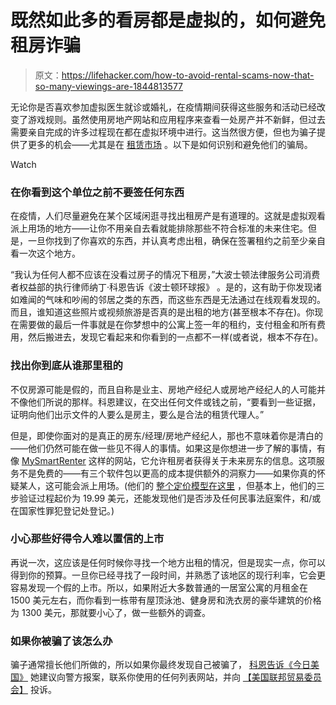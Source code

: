 # 既然如此多的看房都是虚拟的，如何避免租房诈骗

> 原文：<https://lifehacker.com/how-to-avoid-rental-scams-now-that-so-many-viewings-are-1844813577>

无论你是否喜欢参加虚拟医生就诊或婚礼，在疫情期间获得这些服务和活动已经改变了游戏规则。虽然使用房地产网站和应用程序来查看一处房产并不新鲜，但过去需要亲自完成的许多过程现在都在虚拟环境中进行。这当然很方便，但也为骗子提供了更多的机会——尤其是在 [租赁市场](https://lifehacker.com/tag/renting) 。以下是如何识别和避免他们的骗局。

Watch

### 在你看到这个单位之前不要签任何东西

在疫情，人们尽量避免在某个区域闲逛寻找出租房产是有道理的。这就是虚拟观看派上用场的地方——让你不用亲自去看就能排除那些不符合标准的未来住宅。但是，一旦你找到了你喜欢的东西，并认真考虑出租，确保在签署租约之前至少亲自看一次这个地方。

“我认为任何人都不应该在没看过房子的情况下租房，”大波士顿法律服务公司消费者权益部的执行律师纳丁·科恩告诉《波士顿环球报》 。是的，这有助于你发现诸如难闻的气味和吵闹的邻居之类的东西，而这些东西是无法通过在线观看发现的。而且，谁知道这些照片或视频旅游是否真的是出租的地方(甚至根本不存在)。你现在需要做的最后一件事就是在你梦想中的公寓上签一年的租约，支付租金和所有费用，然后搬进去，发现它看起来和你看到的一点都不一样(或者说，根本不存在)。

### 找出你到底从谁那里租的

不仅房源可能是假的，而且自称是业主、房地产经纪人或房地产经纪人的人可能并不像他们所说的那样。科恩建议，在交出任何文件或钱之前，“要看到一些证据，证明向他们出示文件的人要么是房主，要么是合法的租赁代理人。”

但是，即使你面对的是真正的房东/经理/房地产经纪人，那也不意味着你是清白的——他们仍然可能在做一些见不得人的事情。如果这是你想进一步了解的事情，有像 [MySmartRenter](https://www.mysmartrenter.com/) 这样的网站，它允许租房者获得关于未来房东的信息。这项服务不是免费的——有三个软件包以更高的成本提供额外的洞察力——如果你真的怀疑某人，这可能会派上用场。(他们的 [整个定价模型在这里](https://www.mysmartrenter.com/pages/packages.html) ，但基本上，他们的三步验证过程起价为 19.99 美元，还能发现他们是否涉及任何民事法庭案件，和/或在国家性罪犯登记处登记。)

### 小心那些好得令人难以置信的上市

再说一次，这应该是任何时候你寻找一个地方出租的情况，但是现实一点，你可以得到你的预算。一旦你已经寻找了一段时间，并熟悉了该地区的现行利率，它会更容易发现一个假的上市。所以，如果附近大多数普通的一居室公寓的月租金在 1500 美元左右，而你看到一栋带有屋顶泳池、健身房和洗衣房的豪华建筑的价格为 1300 美元，那就要小心了，做一些额外的调查。

### 如果你被骗了该怎么办

骗子通常擅长他们所做的，所以如果你最终发现自己被骗了， [科恩告诉《今日美国》](https://realestate.boston.com/renting/2020/08/20/virtual-listings-how-to-avoid-rental-scams/) 她建议向警方报案，联系你使用的任何列表网站，并向 [【美国联邦贸易委员会】](https://urldefense.com/v3/__https://www.ftccomplaintassistant.gov/*crnt&panel1-1__;Iw!!BspMT6SJLSDJ!aQ3WnX2roOOYzGZic_Ilh40JXBCS9V4IHzqlzR30D2Eks0ba_4DKxhoNqTIFP38J7g%24) 投诉。